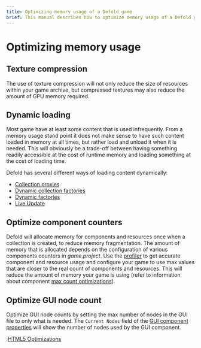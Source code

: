 ```yaml
---
title: Optimizing memory usage of a Defold game
brief: This manual describes how to optimize memory usage of a Defold game.
---
```


# Optimizing memory usage

## Texture compression
The use of texture compression will not only reduce the size of resources within your game archive, but compressed textures may also reduce the amount of GPU memory required.

## Dynamic loading
Most game have at least some content that is used infrequently. From a memory usage stand point it does not make sense to have such content loaded in memory at all times, but rather load and unload it when it is needed. This will obviously be a trade-off between having something readily accessible at the cost of runtime memory and loading something at the cost of loading time.

Defold has several different ways of loading content dynamically:

* [Collection proxies](/manuals/collection-proxy/)
* [Dynamic collection factories](/manuals/collection-factory/#dynamic-loading-of-factory-resources)
* [Dynamic factories](/manuals/factory/#dynamic-loading-of-factory-resources)
* [Live Update](/manuals/live-update/)

## Optimize component counters
Defold will allocate memory for components and resources once when a collection is created, to reduce memory fragmentation. The amount of memory that is allocated depends on the configuration of various components counters in *game.project*. Use the [profiler](/manuals/profiling/) to get accurate component and resource usage and configure your game to use max values that are closer to the real count of components and resources. This will reduce the amount of memory your game is using (refer to information about component [max count optimizations](/manuals/project-settings/#component-max-count-optimizations)).

## Optimize GUI node count
Optimize GUI node counts by setting the max number of nodes in the GUI file to only what is needed. The `Current Nodes` field of the [GUI component properties](https://defold.com/manuals/gui/#gui-properties) will show the number of nodes used by the GUI component.

:[HTML5 Optimizations](../shared/optimization-memory-html5.md)


